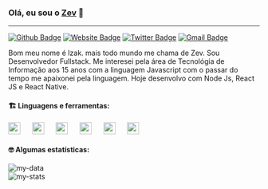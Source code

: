 ### Olá, eu sou o [Zev](https://github.com/zevdvlpr) 👋
---

[![Github Badge](https://img.shields.io/badge/-WebSite-f7c139?style=flat-square&labelColor=f7c139&logo=google-chrome&logoColor=white&link=https://github.com/zevdvlpr)](https://github.com/zevdvlpr)
[![Website Badge](https://img.shields.io/badge/-Github-000000?style=flat-square&labelColor=000000&logo=Github&logoColor=white&link=https://github.com/zevdvlpr)](https://github.com/zevdvlpr)
[![Twitter Badge](https://img.shields.io/badge/-Twitter-007ec6?style=flat-square&labelColor=007ec6&logo=twitter&logoColor=white&link=https://twitter.com/zevdvlpr)](https://twitter.com/zevdvlpr)
[![Gmail Badge](https://img.shields.io/badge/-Gmail-c14438?style=flat-square&logo=Gmail&logoColor=white&link=mailto:zevdvlpr@gmail.com)](mailto:zevdvlpr@gmail.com)

Bom meu nome é Izak. mais todo mundo me chama de Zev. Sou Desenvolvedor Fullstack. Me interesei pela área de Tecnológia de Informação aos 15 anos com a linguagem Javascript com o passar do tempo me apaixonei pela linguagem. Hoje desenvolvo com Node Js, React JS e React Native.

#### :building_construction: Linguagens e ferramentas:

<img height="24" src="https://cdn.iconscout.com/icon/free/png-512/typescript-1174965.png" />&nbsp;&nbsp;&nbsp;&nbsp;&nbsp;
<img height="24" src="https://upload.wikimedia.org/wikipedia/commons/thumb/9/99/Unofficial_JavaScript_logo_2.svg/480px-Unofficial_JavaScript_logo_2.svg.png" />&nbsp;&nbsp;&nbsp;&nbsp;&nbsp;
<img height="24" src="https://seeklogo.com/images/N/nodejs-logo-FBE122E377-seeklogo.com.png" />&nbsp;&nbsp;&nbsp;&nbsp;&nbsp;
<img height="24" src="https://cdn.worldvectorlogo.com/logos/react-2.svg" />&nbsp;&nbsp;&nbsp;&nbsp;&nbsp;
<img height="24" src="https://upload.wikimedia.org/wikipedia/commons/thumb/8/8e/Nextjs-logo.svg/800px-Nextjs-logo.svg.png" />&nbsp;&nbsp;&nbsp;&nbsp;&nbsp;
<img height="24" src="https://lh3.googleusercontent.com/Bn-9LhsZ1P0z-ob_4pwvTF3aucymAzk6uqG7QIPkM7oo_ADkF1TJu_zJdxJswpkfU3Y" />

#### :nerd_face: Algumas estatísticas:
![my-data](https://github-readme-stats.vercel.app/api?username=zevdvlpr&show_icons=true&title_color=0080ff&icon_color=0080ff&text_color=4F5159&bg_color=F3F3F3)
<br />
![my-stats](https://github-readme-stats.vercel.app/api/top-langs/?username=zevdvlpr&bg_color=F3F3F3)
